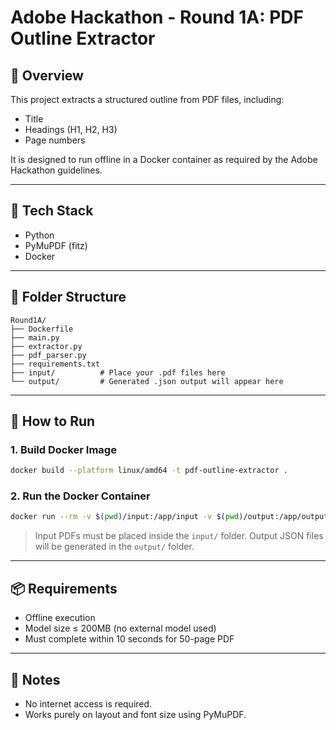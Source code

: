 
# Adobe Hackathon - Round 1A: PDF Outline Extractor

## 📄 Overview
This project extracts a structured outline from PDF files, including:
- Title
- Headings (H1, H2, H3)
- Page numbers

It is designed to run offline in a Docker container as required by the Adobe Hackathon guidelines.

---

## 🧰 Tech Stack
- Python
- PyMuPDF (fitz)
- Docker

---

## 📁 Folder Structure
```
Round1A/
├── Dockerfile
├── main.py
├── extractor.py
├── pdf_parser.py
├── requirements.txt
├── input/          # Place your .pdf files here
└── output/         # Generated .json output will appear here
```

---

## 🚀 How to Run

### 1. Build Docker Image
```bash
docker build --platform linux/amd64 -t pdf-outline-extractor .
```

### 2. Run the Docker Container
```bash
docker run --rm -v $(pwd)/input:/app/input -v $(pwd)/output:/app/output --network none pdf-outline-extractor
```

> Input PDFs must be placed inside the `input/` folder. Output JSON files will be generated in the `output/` folder.

---

## 📦 Requirements
- Offline execution
- Model size ≤ 200MB (no external model used)
- Must complete within 10 seconds for 50-page PDF

---

## 📝 Notes
- No internet access is required.
- Works purely on layout and font size using PyMuPDF.
